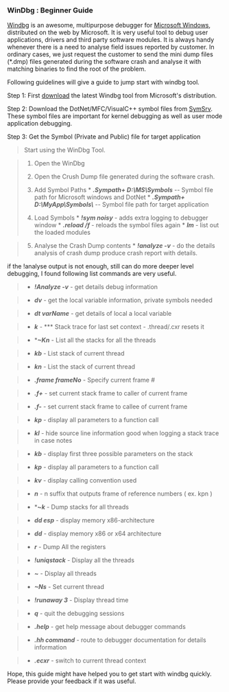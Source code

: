 ### WinDbg : Beginner Guide 

[Windbg][link1] is an awesome, multipurpose debugger for [Microsoft Windows][link2],
 distributed on the web by Microsoft. It is very useful tool to debug user applications,
 drivers and third party software modules. It is always handy whenever there is a need to
 analyse field issues reported by customer. In ordinary cases, we just request the customer
 to send the mini dump files (*.dmp) files generated during the software crash and 
 analyse it with matching binaries to find the root of the problem. 
 
 Following guidelines will give a guide to jump start with windbg tool. 
 
Step 1: First [download][link3] the latest Windbg tool from Microsoft's distribution.  

Step 2: Download the DotNet/MFC/VisualC++ symbol files from [SymSrv][link4]. These symbol files are important for kernel debugging as well as user mode application debugging.		 

Step 3: Get the Symbol (Private and Public) file for target application  

>Start using the WinDbg Tool.

>1. Open the WinDbg 
>2. Open the Crush Dump file generated during the software crash.
>3. Add Symbol Paths
	*	***.Sympath+ D:\\MS\\Symbols***  		-- Symbol file path for Microsoft windows and DotNet
	*	***.Sympath+ D:\\MyApp\\Symbols\\***     -- Symbol file path for target application
>
> 4. Load Symbols
	* ***!sym noisy***           - adds extra logging to debugger window
	* ***.reload /f***          - reloads the symbol files again
	* ***lm***                  - list out the loaded modules 
	
> 5. Analyse the Crash Dump contents
	* ***!analyze -v***          - do the details analysis of crash dump produce crash report 
	                       with details.
	                       
if the !analyse output is not enough, still can do more deeper level debugging, I found
following list commands are very useful. 

>*  ***!Analyze -v***  - get details debug information

>* ***dv***           - get the local variable information, private symbols needed

>* ***dt varName***   - get details of local a local variable 

>* ***k***     -  *** Stack trace for last set context - .thread/.cxr resets it

>* ****~Kn***  - List all the stacks for all the threads

> * ***kb***    - List stack of current thread

> * ***kn***    - List the stack of current thread

> * ***.frame frameNo*** - Specify current frame #

> * ***.f+***  - set current stack frame to caller of current frame

> * ***.f-***  - set current stack frame to callee of current frame

> * ***kp***   - display all parameters to a function call

> * ***kl***   - hide source line information good when logging a stack trace in case
				 notes

> * ***kb***   - display first three possible parameters on the stack

> * ***kp***   - display all parameters to a function call

> * ***kv***  - display calling convention used

> * ***n***    - n suffix that outputs frame of reference numbers ( ex. kpn )

> * ***~*k***  - Dump stacks for all threads

> * ***dd esp*** - display memory x86-architecture

> * ***dd***     - display memory x86 or x64 architecture
 
> * ***r***      - Dump All the registers
 
> * ***!uniqstack*** - Display all the threads

> * ***~***          - Display all threads

> * ***\~Ns***        - Set current thread

> * ***\!runaway 3*** - Display thread time

> * ***q*** 		 - quit the debugging sessions

> * ***.help***      - get help message about debugger commands

> * ***.hh command***      - route to debugger documentation for details information

> * ***.ecxr***            - switch to current thread context

Hope, this guide might have helped you to get start with windbg quickly. Please provide
your feedback if it was useful.  

[link1]: http://msdn.microsoft.com/library/windows/hardware/ff551063%28v=vs.85%29.aspx
[link2]: http://windows.microsoft.com/en-us/windows/home
[link3]: http://msdn.microsoft.com/en-sg/windows/hardware/hh852365.aspx
[link4]: http://msdn.microsoft.com/en-us/library/windows/hardware/ff558847%28v=vs.85%29.aspx


